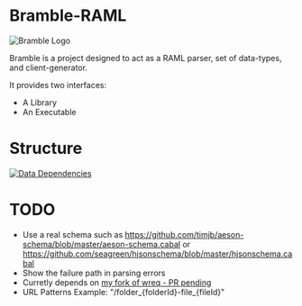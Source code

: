 # Bramble-RAML

![Bramble Logo](http://i.imgur.com/OCi0Qsj.png)

Bramble is a project designed to act as a RAML parser, set of data-types, and client-generator.

It provides two interfaces:

* A Library
* An Executable

# Structure

[![Data Dependencies](https://raw.githubusercontent.com/sordina/bramble/master/doc/data.png)](https://github.com/sordina/bramble/blob/master/doc/data.png)

# TODO

* Use a real schema such as https://github.com/timjb/aeson-schema/blob/master/aeson-schema.cabal
  or https://github.com/seagreen/hjsonschema/blob/master/hjsonschema.cabal
* Show the failure path in parsing errors
* Curretly depends on [my fork of wreq - PR pending](https://github.com/bos/wreq/pull/66)
* URL Patterns Example: "/folder_{folderId}-file_{fileId}"
